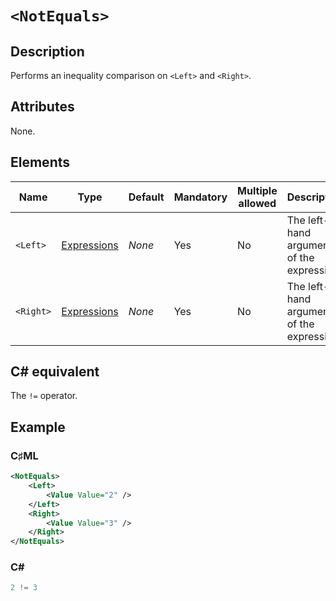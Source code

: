# `<NotEquals>`

## Description

Performs an inequality comparison on `<Left>` and `<Right>`.

## Attributes

None.

## Elements

| Name | Type | Default | Mandatory | Multiple allowed | Description |
|---|---|---|---|---|---|
| `<Left>` | [Expressions](../types/expressions.md) | *None* | Yes | No | The left-hand argument of the expression. |
| `<Right>` | [Expressions](../types/expressions.md) | *None* | Yes | No | The left-hand argument of the expression. |

## C# equivalent

The `!=` operator.

## Example

### C♯ML

```xml
<NotEquals>
    <Left>
        <Value Value="2" />
    </Left>
    <Right>
        <Value Value="3" />
    </Right>
</NotEquals>
```

### C#

```csharp
2 != 3
```
